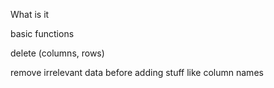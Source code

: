 What is it

basic functions

delete
(columns, rows)

remove irrelevant data before adding stuff like column names